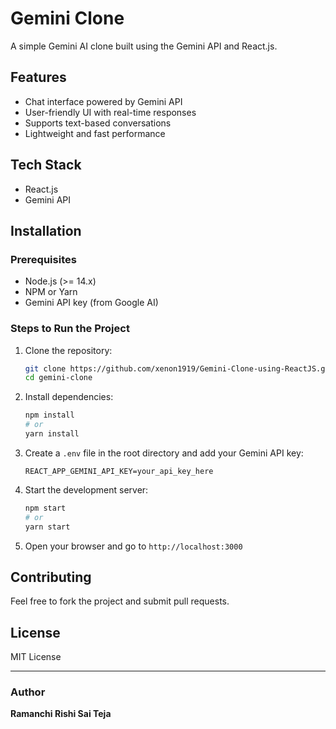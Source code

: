 # Gemini Clone

A simple Gemini AI clone built using the Gemini API and React.js.

## Features
- Chat interface powered by Gemini API
- User-friendly UI with real-time responses
- Supports text-based conversations
- Lightweight and fast performance

## Tech Stack
- React.js
- Gemini API

## Installation

### Prerequisites
- Node.js (>= 14.x)
- NPM or Yarn
- Gemini API key (from Google AI)

### Steps to Run the Project

1. Clone the repository:
   ```bash
   git clone https://github.com/xenon1919/Gemini-Clone-using-ReactJS.git
   cd gemini-clone
   ```

2. Install dependencies:
   ```bash
   npm install
   # or
   yarn install
   ```

3. Create a `.env` file in the root directory and add your Gemini API key:
   ```env
   REACT_APP_GEMINI_API_KEY=your_api_key_here
   ```

4. Start the development server:
   ```bash
   npm start
   # or
   yarn start
   ```

5. Open your browser and go to `http://localhost:3000`

## Contributing
Feel free to fork the project and submit pull requests. 

## License
MIT License

---

### Author
**Ramanchi Rishi Sai Teja**



